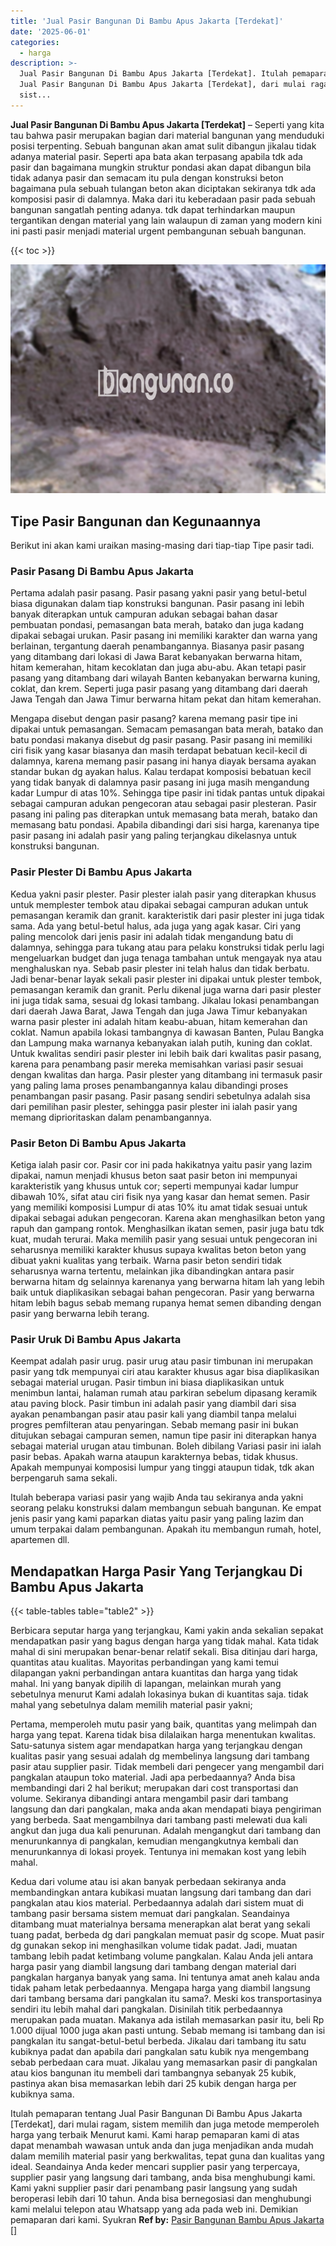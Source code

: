 ```yaml
---
title: 'Jual Pasir Bangunan Di Bambu Apus Jakarta [Terdekat]'
date: '2025-06-01'
categories:
  - harga
description: >-
  Jual Pasir Bangunan Di Bambu Apus Jakarta [Terdekat]. Itulah pemaparan tentang
  Jual Pasir Bangunan Di Bambu Apus Jakarta [Terdekat], dari mulai ragam,
  sist...
---
```


**Jual Pasir Bangunan Di Bambu Apus Jakarta \[Terdekat\]** – Seperti yang kita tau bahwa pasir merupakan bagian dari material bangunan yang menduduki posisi terpenting. Sebuah bangunan akan amat sulit dibangun jikalau tidak adanya material pasir. Seperti apa bata akan terpasang apabila tdk ada pasir dan bagaimana mungkin struktur pondasi akan dapat dibangun bila tidak adanya pasir dan semacam itu pula dengan konstruksi beton bagaimana pula sebuah tulangan beton akan diciptakan sekiranya tdk ada komposisi pasir di dalamnya. Maka dari itu keberadaan pasir pada sebuah bangunan sangatlah penting adanya. tdk dapat terhindarkan maupun tergantikan dengan material yang lain walaupun di zaman yang modern kini ini pasti pasir menjadi material urgent pembangunan sebuah bangunan.

{{< toc >}}

![Jual Pasir Bangunan Di Bambu Apus Jakarta [Terdekat]](/images/jual-pasir-bangunan-69.png)

## Tipe Pasir Bangunan dan Kegunaannya

Berikut ini akan kami uraikan masing-masing dari tiap-tiap Tipe pasir tadi.

### Pasir Pasang Di Bambu Apus Jakarta

Pertama adalah pasir pasang. Pasir pasang yakni pasir yang betul-betul biasa digunakan dalam tiap konstruksi bangunan. Pasir pasang ini lebih banyak diterapkan untuk campuran adukan sebagai bahan dasar pembuatan pondasi, pemasangan bata merah, batako dan juga kadang dipakai sebagai urukan. Pasir pasang ini memiliki karakter dan warna yang berlainan, tergantung daerah penambangannya. Biasanya pasir pasang yang ditambang dari lokasi di Jawa Barat kebanyakan berwarna hitam, hitam kemerahan, hitam kecoklatan dan juga abu-abu. Akan tetapi pasir pasang yang ditambang dari wilayah Banten kebanyakan berwarna kuning, coklat, dan krem. Seperti juga pasir pasang yang ditambang dari daerah Jawa Tengah dan Jawa Timur berwarna hitam pekat dan hitam kemerahan.

Mengapa disebut dengan pasir pasang? karena memang pasir tipe ini dipakai untuk pemasangan. Semacam pemasangan bata merah, batako dan batu pondasi makanya disebut dg pasir pasang. Pasir pasang ini memiliki ciri fisik yang kasar biasanya dan masih terdapat bebatuan kecil-kecil di dalamnya, karena memang pasir pasang ini hanya diayak bersama ayakan standar bukan dg ayakan halus. Kalau terdapat komposisi bebatuan kecil yang tidak banyak di dalamnya pasir pasang ini juga masih mengandung kadar Lumpur di atas 10%. Sehingga tipe pasir ini tidak pantas untuk dipakai sebagai campuran adukan pengecoran atau sebagai pasir plesteran. Pasir pasang ini paling pas diterapkan untuk memasang bata merah, batako dan memasang batu pondasi. Apabila dibandingi dari sisi harga, karenanya tipe pasir pasang ini adalah pasir yang paling terjangkau dikelasnya untuk konstruksi bangunan.

### Pasir Plester Di Bambu Apus Jakarta

Kedua yakni pasir plester. Pasir plester ialah pasir yang diterapkan khusus untuk memplester tembok atau dipakai sebagai campuran adukan untuk pemasangan keramik dan granit. karakteristik dari pasir plester ini juga tidak sama. Ada yang betul-betul halus, ada juga yang agak kasar. Ciri yang paling mencolok dari jenis pasir ini adalah tidak mengandung batu di dalamnya, sehingga para tukang atau para pelaku konstruksi tidak perlu lagi mengeluarkan budget dan juga tenaga tambahan untuk mengayak nya atau menghaluskan nya. Sebab pasir plester ini telah halus dan tidak berbatu. Jadi benar-benar layak sekali pasir plester ini dipakai untuk plester tembok, pemasangan keramik dan granit. Perlu dikenal juga warna dari pasir plester ini juga tidak sama, sesuai dg lokasi tambang. Jikalau lokasi penambangan dari daerah Jawa Barat, Jawa Tengah dan juga Jawa Timur kebanyakan warna pasir plester ini adalah hitam keabu-abuan, hitam kemerahan dan coklat. Namun apabila lokasi tambangnya di kawasan Banten, Pulau Bangka dan Lampung maka warnanya kebanyakan ialah putih, kuning dan coklat. Untuk kwalitas sendiri pasir plester ini lebih baik dari kwalitas pasir pasang, karena para penambang pasir mereka memisahkan variasi pasir sesuai dengan kwalitas dan harga. Pasir plester yang ditambang ini termasuk pasir yang paling lama proses penambangannya kalau dibandingi proses penambangan pasir pasang. Pasir pasang sendiri sebetulnya adalah sisa dari pemilihan pasir plester, sehingga pasir plester ini ialah pasir yang memang diprioritaskan dalam penambangannya.

### Pasir Beton Di Bambu Apus Jakarta

Ketiga ialah pasir cor. Pasir cor ini pada hakikatnya yaitu pasir yang lazim dipakai, namun menjadi khusus beton saat pasir beton ini mempunyai karakteristik yang khusus untuk cor; seperti mempunyai kadar lumpur dibawah 10%, sifat atau ciri fisik nya yang kasar dan hemat semen. Pasir yang memiliki komposisi Lumpur di atas 10% itu amat tidak sesuai untuk dipakai sebagai adukan pengecoran. Karena akan menghasilkan beton yang rapuh dan gampang rontok. Menghasilkan ikatan semen, pasir juga batu tdk kuat, mudah terurai. Maka memilih pasir yang sesuai untuk pengecoran ini seharusnya memiliki karakter khusus supaya kwalitas beton beton yang dibuat yakni kualitas yang terbaik. Warna pasir beton sendiri tidak seharusnya warna tertentu, melainkan jika dibandingkan antara pasir berwarna hitam dg selainnya karenanya yang berwarna hitam lah yang lebih baik untuk diaplikasikan sebagai bahan pengecoran. Pasir yang berwarna hitam lebih bagus sebab memang rupanya hemat semen dibanding dengan pasir yang berwarna lebih terang.

### Pasir Uruk Di Bambu Apus Jakarta

Keempat adalah pasir urug. pasir urug atau pasir timbunan ini merupakan pasir yang tdk mempunyai ciri atau karakter khusus agar bisa diaplikasikan sebagai material urugan. Pasir timbun ini biasa diaplikasikan untuk menimbun lantai, halaman rumah atau parkiran sebelum dipasang keramik atau paving block. Pasir timbun ini adalah pasir yang diambil dari sisa ayakan penambangan pasir atau pasir kali yang diambil tanpa melalui progres pemfilteran atau penyaringan. Sebab memang pasir ini bukan ditujukan sebagai campuran semen, namun tipe pasir ini diterapkan hanya sebagai material urugan atau timbunan. Boleh dibilang Variasi pasir ini ialah pasir bebas. Apakah warna ataupun karakternya bebas, tidak khusus. Apakah mempunyai komposisi lumpur yang tinggi ataupun tidak, tdk akan berpengaruh sama sekali.

Itulah beberapa variasi pasir yang wajib Anda tau sekiranya anda yakni seorang pelaku konstruksi dalam membangun sebuah bangunan. Ke empat jenis pasir yang kami paparkan diatas yaitu pasir yang paling lazim dan umum terpakai dalam pembangunan. Apakah itu membangun rumah, hotel, apartemen dll.

## Mendapatkan Harga Pasir Yang Terjangkau Di Bambu Apus Jakarta

{{< table-tables table="table2" >}}

Berbicara seputar harga yang terjangkau, Kami yakin anda sekalian sepakat mendapatkan pasir yang bagus dengan harga yang tidak mahal. Kata tidak mahal di sini merupakan benar-benar relatif sekali. Bisa ditinjau dari harga, quantitas atau kualitas. Mayoritas perbandingan yang kami temui dilapangan yakni perbandingan antara kuantitas dan harga yang tidak mahal. Ini yang banyak dipilih di lapangan, melainkan murah yang sebetulnya menurut Kami adalah lokasinya bukan di kuantitas saja. tidak mahal yang sebetulnya dalam memilih material pasir yakni;

Pertama, memperoleh mutu pasir yang baik, quantitas yang melimpah dan harga yang tepat. Karena tidak bisa dilalaikan harga menentukan kwalitas. Satu-satunya sistem agar mendapatkan harga yang terjangkau dengan kualitas pasir yang sesuai adalah dg membelinya langsung dari tambang pasir atau supplier pasir. Tidak membeli dari pengecer yang mengambil dari pangkalan ataupun toko material. Jadi apa perbedaannya? Anda bisa membandingi dari 2 hal berikut; merupakan dari cost transportasi dan volume. Sekiranya dibandingi antara mengambil pasir dari tambang langsung dan dari pangkalan, maka anda akan mendapati biaya pengiriman yang berbeda. Saat mengambilnya dari tambang pasti melewati dua kali angkut dan juga dua kali penurunan. Adalah mengangkut dari tambang dan menurunkannya di pangkalan, kemudian mengangkutnya kembali dan menurunkannya di lokasi proyek. Tentunya ini memakan kost yang lebih mahal.

Kedua dari volume atau isi akan banyak perbedaan sekiranya anda membandingkan antara kubikasi muatan langsung dari tambang dan dari pangkalan atau kios material. Perbedaannya adalah dari sistem muat di tambang pasir bersama sistem memuat dari pangkalan. Seandainya ditambang muat materialnya bersama menerapkan alat berat yang sekali tuang padat, berbeda dg dari pangkalan memuat pasir dg scope. Muat pasir dg gunakan sekop ini menghasilkan volume tidak padat. Jadi, muatan tambang lebih padat ketimbang volume pangkalan. Kalau Anda jeli antara harga pasir yang diambil langsung dari tambang dengan material dari pangkalan harganya banyak yang sama. Ini tentunya amat aneh kalau anda tidak paham letak perbedaannya. Mengapa harga yang diambil langsung dari tambang bersama dari pangkalan itu sama?. Meski kos transportasinya sendiri itu lebih mahal dari pangkalan. Disinilah titik perbedaannya merupakan pada muatan. Makanya ada istilah memasarkan pasir itu, beli Rp 1.000 dijual 1000 juga akan pasti untung. Sebab memang isi tambang dan isi pangkalan itu sangat-betul-betul berbeda. Jikalau dari tambang itu satu kubiknya padat dan apabila dari pangkalan satu kubik nya mengembang sebab perbedaan cara muat. Jikalau yang memasarkan pasir di pangkalan atau kios bangunan itu membeli dari tambangnya sebanyak 25 kubik, pastinya akan bisa memasarkan lebih dari 25 kubik dengan harga per kubiknya sama.

Itulah pemaparan tentang Jual Pasir Bangunan Di Bambu Apus Jakarta \[Terdekat\], dari mulai ragam, sistem memilih dan juga metode memperoleh harga yang terbaik Menurut kami. Kami harap pemaparan kami di atas dapat menambah wawasan untuk anda dan juga menjadikan anda mudah dalam memilih material pasir yang berkwalitas, tepat guna dan kualitas yang ideal. Seandainya Anda keder mencari supplier pasir yang terpercaya, supplier pasir yang langsung dari tambang, anda bisa menghubungi kami. Kami yakni supplier pasir dari penambang pasir langsung yang sudah beroperasi lebih dari 10 tahun. Anda bisa bernegosiasi dan menghubungi kami melalui telepon atau Whatsapp yang ada pada web ini. Demikian pemaparan dari kami. Syukran
**Ref by:** [Pasir Bangunan Bambu Apus Jakarta []](https://id.wikipedia.org/wiki/Pasir)
